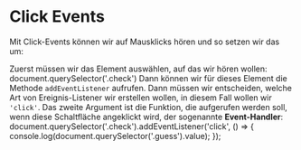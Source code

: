 # Click Events

<show-structure depth="2" />

Mit Click-Events können wir auf Mausklicks hören und so setzen wir das um:

<procedure>
    <step>
        Zuerst müssen wir das Element auswählen, auf das wir hören wollen:
        <code-block lang="javascript">document.querySelector('.check')</code-block>
    </step>
    <step>
        Dann können wir für dieses Element die Methode <code>addEventListener</code> aufrufen. Dann müssen wir entscheiden, welche Art von Ereignis-Listener wir erstellen wollen, in diesem Fall wollen wir <code>'click'</code>. Das zweite Argument ist die Funktion, die aufgerufen werden soll, wenn diese Schaltfläche angeklickt wird, der sogenannte <b>Event-Handler</b>:
        <code-block lang="javascript">
            document.querySelector('.check').addEventListener('click', () => {
                console.log(document.querySelector('.guess').value);
            });
        </code-block>
    </step>
</procedure>